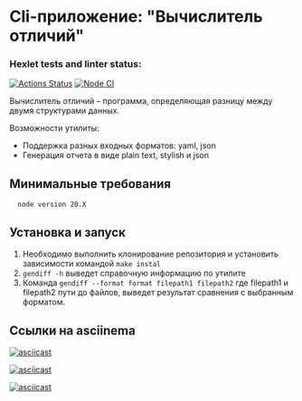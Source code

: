 # Cli-приложение: "Вычислитель отличий"

### Hexlet tests and linter status:
[![Actions Status](https://github.com/Mikhail-o0/frontend-project-46/actions/workflows/hexlet-check.yml/badge.svg)](https://github.com/Mikhail-o0/frontend-project-46/actions) [![Node CI](https://github.com/Mikhail-o0/frontend-project-46/actions/workflows/nodejs.yml/badge.svg)](https://github.com/Mikhail-o0/frontend-project-46/actions/workflows/nodejs.yml)


Вычислитель отличий – программа, определяющая разницу между двумя структурами данных.

Возможности утилиты:

* Поддержка разных входных форматов: yaml, json
* Генерация отчета в виде plain text, stylish и json

## Минимальные требования 
```
  node version 20.X
```

## Установка и запуск 

1. Необходимо выполнить клонирование репозитория и установить зависимости командой `make instal`
2. `gendiff -h` выведет справочную информацию по утилите 
3. Команда `gendiff --format format filepath1 filepath2` где filepath1 и filepath2 пути до файлов, выведет результат сравнения с выбранным форматом.

## Ссылки на asciinema

[![asciicast](https://asciinema.org/a/DkMMrll29PIJMqNibpiHSAzVx.svg)](https://asciinema.org/a/DkMMrll29PIJMqNibpiHSAzVx)


[![asciicast](https://asciinema.org/a/Wb7cmLTECJozSaJT3G7HYU66j.svg)](https://asciinema.org/a/Wb7cmLTECJozSaJT3G7HYU66j)


[![asciicast](https://asciinema.org/a/GHiJHVsgsVGb10H5hCJWjIcPV.svg)](https://asciinema.org/a/GHiJHVsgsVGb10H5hCJWjIcPV)

